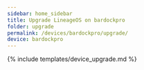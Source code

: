 ```yaml
---
sidebar: home_sidebar
title: Upgrade LineageOS on bardockpro
folder: upgrade
permalink: /devices/bardockpro/upgrade/
device: bardockpro
---
```

{% include templates/device_upgrade.md %}
